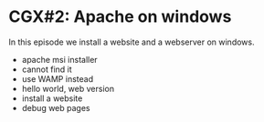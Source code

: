 # CGX#2: Apache on windows

In this episode we install a website and a webserver on windows.

 - apache msi installer
 - cannot find it
 - use WAMP instead
 - hello world, web version
 - install a website
 - debug web pages

 